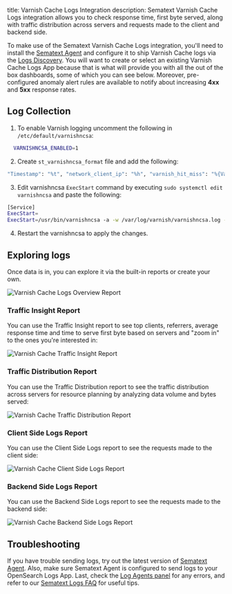 title: Varnish Cache Logs Integration
description: Sematext Varnish Cache Logs integration allows you to check response time, first byte served, along with traffic distribution across servers and requests made to the client and backend side.

To make use of the Sematext Varnish Cache Logs integration, you'll need to install the [Sematext Agent](../agents/sematext-agent/index.md) and configure it to ship Varnish Cache logs via the [Logs Discovery](../logs/discovery/intro.md). You will want to create or select an existing Varnish Cache Logs App because that is what will provide you with all the out of the box dashboards, some of which you can see below. Moreover, pre-configured anomaly alert rules are available to notify about increasing **4xx** and **5xx** response rates.

## Log Collection

1. To enable Varnish logging uncomment the following in `/etc/default/varnishncsa`:

``` bash
  VARNISHNCSA_ENABLED=1
```

2. Create `st_varnishncsa_format` file and add the following:

``` bash
"Timestamp": "%t", "network_client_ip": "%h", "varnish_hit_miss": "%{Varnish:hitmiss}x", "varnish_side": "%{Varnish:side}x", "age": %{age}o, "handling": "%{Varnish:handling}x", "http_request": "%r", "varnish_time_first_byte": %{Varnish:time_firstbyte}x, "http_method": "%m", "http_status_code": %s, "response_reason": "%{VSL:RespReason}x", "fetch_error": "%{VSL:FetchError}x", "x_forwarded_for": "%{x-forwarded-for}i", "remote_user": "%u", "network_bytes_written": "%b", "http_response_time": %D, "http_user_agent": "%{User-agent}i", "http_referer": "%{Referer}i", "x_varnish": "%{x-varnish}o", "x_magento_yags": "%{x-magento-tags}o"
```

3. Edit varnishncsa `ExecStart` command by executing `sudo systemctl edit varnishncsa` and paste the following:

``` bash
[Service]
ExecStart=
ExecStart=/usr/bin/varnishncsa -a -w /var/log/varnish/varnishncsa.log -D -c -b -f /st_varnishncsa_format -P /run/varnishncsa/varnishncsa.pid
```

4. Restart the varnishncsa to apply the changes.

## Exploring logs

Once data is in, you can explore it via the built-in reports or create your own. 

<img
  class="content-modal-image"
  alt="Varnish Cache Logs Overview Report"
  src="../../images/integrations/varnishcache-logs-overview.png"
  title="Varnish Cache Logs Overview Report"
/>

### Traffic Insight Report

You can use the Traffic Insight report to see top clients, referrers, average response time and time to serve first byte based on servers and "zoom in" to the ones you're interested in:

<img
  class="content-modal-image"
  alt="Varnish Cache Traffic Insight Report"
  src="../../images/integrations/varnishcache-traffic-insight.png"
  title="Varnish Cache Traffic Insight Report"
/>

### Traffic Distribution Report

You can use the Traffic Distribution report to see the traffic distribution across servers for resource planning by analyzing data volume and bytes served:

<img
  class="content-modal-image"
  alt="Varnish Cache Traffic Distribution Report"
  src="../../images/integrations/varnishcache-traffic-distribution.png"
  title="Varnish Cache Traffic Distribution Report"
/>

### Client Side Logs Report

You can use the Client Side Logs report to see the requests made to the client side:

<img
  class="content-modal-image"
  alt="Varnish Cache Client Side Logs Report"
  src="../../images/integrations/varnishcache-client-side-logs.png"
  title="Varnish Cache Client Side Logs Report"
/>

### Backend Side Logs Report

You can use the Backend Side Logs report to see the requests made to the backend side:

<img
  class="content-modal-image"
  alt="Varnish Cache Backend Side Logs Report"
  src="../../images/integrations/varnishcache-backend-side-logs.png"
  title="Varnish Cache Backend Side Logs Report"
/>

## Troubleshooting

If you have trouble sending logs, try out the latest version of [Sematext Agent](../agents/sematext-agent/installation/). Also, make sure Sematext Agent is configured to send logs to your OpenSearch Logs App. Last, check the [Log Agents panel](https://sematext.com/docs/fleet/#log-agents) for any errors, and refer to our [Sematext Logs FAQ](https://sematext.com/docs/logs/faq/) for useful tips.



